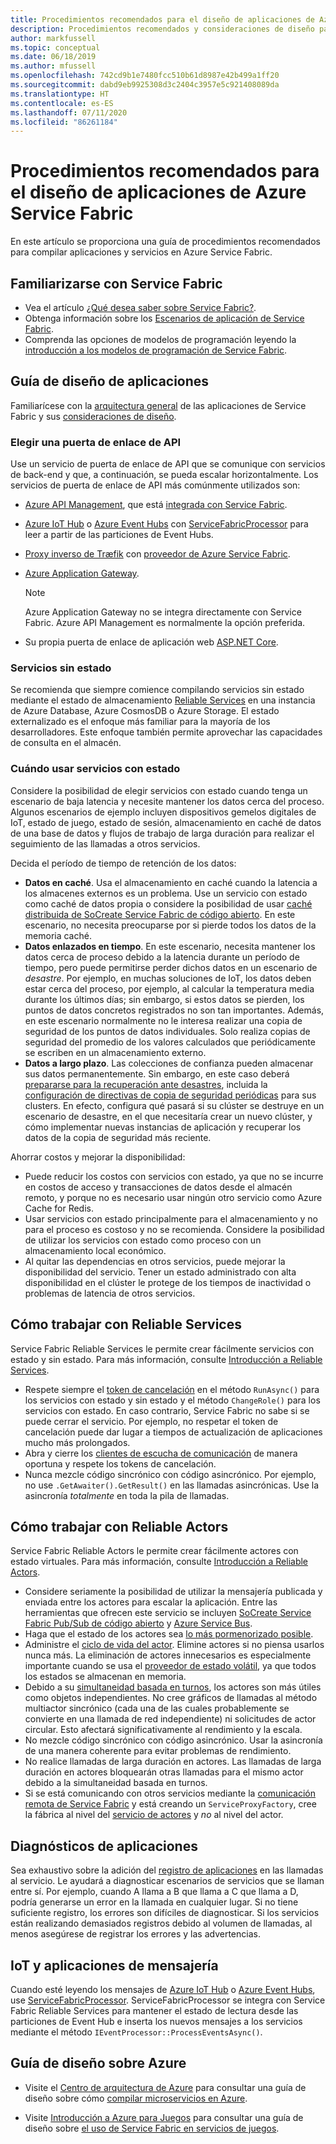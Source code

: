 ```yaml
---
title: Procedimientos recomendados para el diseño de aplicaciones de Azure Service Fabric
description: Procedimientos recomendados y consideraciones de diseño para desarrollar aplicaciones y servicios con Azure Service Fabric.
author: markfussell
ms.topic: conceptual
ms.date: 06/18/2019
ms.author: mfussell
ms.openlocfilehash: 742cd9b1e7480fcc510b61d8987e42b499a1ff20
ms.sourcegitcommit: dabd9eb9925308d3c2404c3957e5c921408089da
ms.translationtype: HT
ms.contentlocale: es-ES
ms.lasthandoff: 07/11/2020
ms.locfileid: "86261184"
---
```

# <a name="azure-service-fabric-application-design-best-practices"></a>Procedimientos recomendados para el diseño de aplicaciones de Azure Service Fabric

En este artículo se proporciona una guía de procedimientos recomendados para compilar aplicaciones y servicios en Azure Service Fabric.
 
## <a name="get-familiar-with-service-fabric"></a>Familiarizarse con Service Fabric
* Vea el artículo [¿Qué desea saber sobre Service Fabric?](service-fabric-content-roadmap.md).
* Obtenga información sobre los [Escenarios de aplicación de Service Fabric](service-fabric-application-scenarios.md).
* Comprenda las opciones de modelos de programación leyendo la [introducción a los modelos de programación de Service Fabric](service-fabric-choose-framework.md).



## <a name="application-design-guidance"></a>Guía de diseño de aplicaciones
Familiarícese con la [arquitectura general](/azure/architecture/reference-architectures/microservices/service-fabric) de las aplicaciones de Service Fabric y sus [consideraciones de diseño](/azure/architecture/reference-architectures/microservices/service-fabric#design-considerations).

### <a name="choose-an-api-gateway"></a>Elegir una puerta de enlace de API
Use un servicio de puerta de enlace de API que se comunique con servicios de back-end y que, a continuación, se pueda escalar horizontalmente. Los servicios de puerta de enlace de API más comúnmente utilizados son:

- [Azure API Management](./service-fabric-api-management-overview.md), que está [integrada con Service Fabric](./service-fabric-tutorial-deploy-api-management.md).
- [Azure IoT Hub](../iot-hub/index.yml) o [Azure Event Hubs](../event-hubs/index.yml) con [ServiceFabricProcessor](https://github.com/Azure/azure-sdk-for-net/tree/master/sdk/eventhub/Microsoft.Azure.EventHubs.ServiceFabricProcessor) para leer a partir de las particiones de Event Hubs.
- [Proxy inverso de Træfik](https://techcommunity.microsoft.com/t5/azure-service-fabric/bg-p/Service-Fabric) con [proveedor de Azure Service Fabric](https://docs.traefik.io/v1.6/configuration/backends/servicefabric/).
- [Azure Application Gateway](../application-gateway/index.yml).

   > [!NOTE] 
   > Azure Application Gateway no se integra directamente con Service Fabric. Azure API Management es normalmente la opción preferida.
- Su propia puerta de enlace de aplicación web [ASP.NET Core](./service-fabric-reliable-services-communication-aspnetcore.md).

### <a name="stateless-services"></a>Servicios sin estado
Se recomienda que siempre comience compilando servicios sin estado mediante el estado de almacenamiento [Reliable Services](./service-fabric-reliable-services-introduction.md) en una instancia de Azure Database, Azure CosmosDB o Azure Storage. El estado externalizado es el enfoque más familiar para la mayoría de los desarrolladores. Este enfoque también permite aprovechar las capacidades de consulta en el almacén.  

### <a name="when-to-use-stateful-services"></a>Cuándo usar servicios con estado
Considere la posibilidad de elegir servicios con estado cuando tenga un escenario de baja latencia y necesite mantener los datos cerca del proceso. Algunos escenarios de ejemplo incluyen dispositivos gemelos digitales de IoT, estado de juego, estado de sesión, almacenamiento en caché de datos de una base de datos y flujos de trabajo de larga duración para realizar el seguimiento de las llamadas a otros servicios.

Decida el período de tiempo de retención de los datos:

- **Datos en caché**. Usa el almacenamiento en caché cuando la latencia a los almacenes externos es un problema. Use un servicio con estado como caché de datos propia o considere la posibilidad de usar [caché distribuida de SoCreate Service Fabric de código abierto](https://github.com/SoCreate/service-fabric-distributed-cache). En este escenario, no necesita preocuparse por si pierde todos los datos de la memoria caché.
- **Datos enlazados en tiempo**. En este escenario, necesita mantener los datos cerca de proceso debido a la latencia durante un período de tiempo, pero puede permitirse perder dichos datos en un escenario de *desastre*. Por ejemplo, en muchas soluciones de IoT, los datos deben estar cerca del proceso, por ejemplo, al calcular la temperatura media durante los últimos días; sin embargo, si estos datos se pierden, los puntos de datos concretos registrados no son tan importantes. Además, en este escenario normalmente no le interesa realizar una copia de seguridad de los puntos de datos individuales. Solo realiza copias de seguridad del promedio de los valores calculados que periódicamente se escriben en un almacenamiento externo.  
- **Datos a largo plazo**. Las colecciones de confianza pueden almacenar sus datos permanentemente. Sin embargo, en este caso deberá [prepararse para la recuperación ante desastres](./service-fabric-disaster-recovery.md), incluida la [configuración de directivas de copia de seguridad periódicas](./service-fabric-backuprestoreservice-configure-periodic-backup.md) para sus clusters. En efecto, configura qué pasará si su clúster se destruye en un escenario de desastre, en el que necesitaría crear un nuevo clúster, y cómo implementar nuevas instancias de aplicación y recuperar los datos de la copia de seguridad más reciente.

Ahorrar costos y mejorar la disponibilidad:
- Puede reducir los costos con servicios con estado, ya que no se incurre en costos de acceso y transacciones de datos desde el almacén remoto, y porque no es necesario usar ningún otro servicio como Azure Cache for Redis.
- Usar servicios con estado principalmente para el almacenamiento y no para el proceso es costoso y no se recomienda. Considere la posibilidad de utilizar los servicios con estado como proceso con un almacenamiento local económico.
- Al quitar las dependencias en otros servicios, puede mejorar la disponibilidad del servicio. Tener un estado administrado con alta disponibilidad en el clúster le protege de los tiempos de inactividad o problemas de latencia de otros servicios.

## <a name="how-to-work-with-reliable-services"></a>Cómo trabajar con Reliable Services
Service Fabric Reliable Services le permite crear fácilmente servicios con estado y sin estado. Para más información, consulte [Introducción a Reliable Services](./service-fabric-reliable-services-introduction.md).
- Respete siempre el [token de cancelación](./service-fabric-reliable-services-lifecycle.md#stateful-service-primary-swaps) en el método `RunAsync()` para los servicios con estado y sin estado y el método `ChangeRole()` para los servicios con estado. En caso contrario, Service Fabric no sabe si se puede cerrar el servicio. Por ejemplo, no respetar el token de cancelación puede dar lugar a tiempos de actualización de aplicaciones mucho más prolongados.
-    Abra y cierre los [clientes de escucha de comunicación](./service-fabric-reliable-services-communication.md) de manera oportuna y respete los tokens de cancelación.
-    Nunca mezcle código sincrónico con código asincrónico. Por ejemplo, no use `.GetAwaiter().GetResult()` en las llamadas asincrónicas. Use la asincronía *totalmente* en toda la pila de llamadas.

## <a name="how-to-work-with-reliable-actors"></a>Cómo trabajar con Reliable Actors
Service Fabric Reliable Actors le permite crear fácilmente actores con estado virtuales. Para más información, consulte [Introducción a Reliable Actors](./service-fabric-reliable-actors-introduction.md).

- Considere seriamente la posibilidad de utilizar la mensajería publicada y enviada entre los actores para escalar la aplicación. Entre las herramientas que ofrecen este servicio se incluyen [SoCreate Service Fabric Pub/Sub de código abierto](https://service-fabric-pub-sub.socreate.it/) y [Azure Service Bus](/azure/service-bus/).
- Haga que el estado de los actores sea [lo más pormenorizado posible](./service-fabric-reliable-actors-state-management.md#best-practices).
- Administre el [ciclo de vida del actor](./service-fabric-reliable-actors-state-management.md#best-practices). Elimine actores si no piensa usarlos nunca más. La eliminación de actores innecesarios es especialmente importante cuando se usa el [proveedor de estado volátil](./service-fabric-reliable-actors-state-management.md#state-persistence-and-replication), ya que todos los estados se almacenan en memoria.
- Debido a su [simultaneidad basada en turnos](./service-fabric-reliable-actors-introduction.md#concurrency), los actores son más útiles como objetos independientes. No cree gráficos de llamadas al método multiactor sincrónico (cada una de las cuales probablemente se convierte en una llamada de red independiente) ni solicitudes de actor circular. Esto afectará significativamente al rendimiento y la escala.
- No mezcle código sincrónico con código asincrónico. Usar la asincronía de una manera coherente para evitar problemas de rendimiento.
- No realice llamadas de larga duración en actores. Las llamadas de larga duración en actores bloquearán otras llamadas para el mismo actor debido a la simultaneidad basada en turnos.
- Si se está comunicando con otros servicios mediante la [comunicación remota de Service Fabric](./service-fabric-reliable-services-communication-remoting.md) y está creando un `ServiceProxyFactory`, cree la fábrica al nivel del [servicio de actores](./service-fabric-reliable-actors-using.md) y *no* al nivel del actor.


## <a name="application-diagnostics"></a>Diagnósticos de aplicaciones
Sea exhaustivo sobre la adición del [registro de aplicaciones](./service-fabric-diagnostics-event-generation-app.md) en las llamadas al servicio. Le ayudará a diagnosticar escenarios de servicios que se llaman entre sí. Por ejemplo, cuando A llama a B que llama a C que llama a D, podría generarse un error en la llamada en cualquier lugar. Si no tiene suficiente registro, los errores son difíciles de diagnosticar. Si los servicios están realizando demasiados registros debido al volumen de llamadas, al menos asegúrese de registrar los errores y las advertencias.

## <a name="iot-and-messaging-applications"></a>IoT y aplicaciones de mensajería
Cuando esté leyendo los mensajes de [Azure IoT Hub](../iot-hub/index.yml) o [Azure Event Hubs](../event-hubs/index.yml), use [ServiceFabricProcessor](https://github.com/Azure/azure-event-hubs/tree/master/samples/DotNet/Microsoft.Azure.EventHubs/ServiceFabricProcessor). ServiceFabricProcessor se integra con Service Fabric Reliable Services para mantener el estado de lectura desde las particiones de Event Hub e inserta los nuevos mensajes a los servicios mediante el método `IEventProcessor::ProcessEventsAsync()`.


## <a name="design-guidance-on-azure"></a>Guía de diseño sobre Azure
* Visite el [Centro de arquitectura de Azure](/azure/architecture/microservices/) para consultar una guía de diseño sobre cómo [compilar microservicios en Azure](/azure/architecture/microservices/).

* Visite [Introducción a Azure para Juegos](/gaming/azure/) para consultar una guía de diseño sobre [el uso de Service Fabric en servicios de juegos](/gaming/azure/reference-architectures/multiplayer-synchronous-sf).
